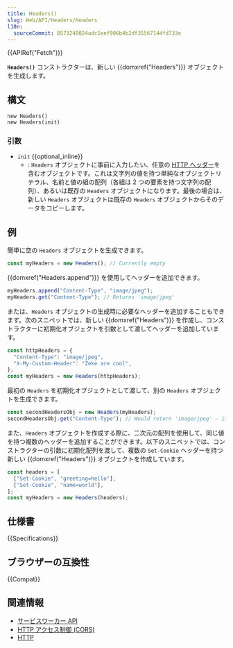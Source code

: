 ```yaml
---
title: Headers()
slug: Web/API/Headers/Headers
l10n:
  sourceCommit: 8573240024adc1eef906b4b2df35567144fd733e
---
```


{{APIRef("Fetch")}}

**`Headers()`** コンストラクターは、新しい {{domxref("Headers")}} オブジェクトを生成します。

## 構文

```js-nolint
new Headers()
new Headers(init)
```

### 引数

- `init` {{optional_inline}}
  - : `Headers` オブジェクトに事前に入力したい、任意の [HTTP ヘッダー](/ja/docs/Web/HTTP/Headers)を含むオブジェクトです。これは文字列の値を持つ単純なオブジェクトリテラル、名前と値の組の配列（各組は 2 つの要素を持つ文字列の配列）、あるいは既存の `Headers` オブジェクトになります。最後の場合は、新しい `Headers` オブジェクトは既存の `Headers` オブジェクトからそのデータをコピーします。

## 例

簡単に空の `Headers` オブジェクトを生成できます。

```js
const myHeaders = new Headers(); // Currently empty
```

{{domxref("Headers.append")}} を使用してヘッダーを追加できます。

```js
myHeaders.append("Content-Type", "image/jpeg");
myHeaders.get("Content-Type"); // Returns 'image/jpeg'
```

または、`Headers` オブジェクトの生成時に必要なヘッダーを追加することもできます。次のスニペットでは、新しい {{domxref("Headers")}} を作成し、コンストラクターに初期化オブジェクトを引数として渡してヘッダーを追加しています。

```js
const httpHeaders = {
  "Content-Type": "image/jpeg",
  "X-My-Custom-Header": "Zeke are cool",
};
const myHeaders = new Headers(httpHeaders);
```

最初の `Headers` を初期化オブジェクトとして渡して、別の `Headers` オブジェクトを生成できます。

```js
const secondHeadersObj = new Headers(myHeaders);
secondHeadersObj.get("Content-Type"); // Would return 'image/jpeg' — it inherits it from the first headers object
```

また、`Headers` オブジェクトを作成する際に、二次元の配列を使用して、同じ値を持つ複数のヘッダーを追加することができます。以下のスニペットでは、コンストラクターの引数に初期化配列を渡して、複数の `Set-Cookie` ヘッダーを持つ新しい {{domxref("Headers")}} オブジェクトを作成しています。

```js
const headers = [
  ["Set-Cookie", "greeting=hello"],
  ["Set-Cookie", "name=world"],
];
const myHeaders = new Headers(headers);
```

## 仕様書

{{Specifications}}

## ブラウザーの互換性

{{Compat}}

## 関連情報

- [サービスワーカー API](/ja/docs/Web/API/Service_Worker_API)
- [HTTP アクセス制御 (CORS)](/ja/docs/Web/HTTP/CORS)
- [HTTP](/ja/docs/Web/HTTP)
